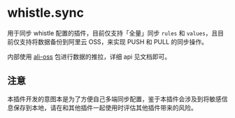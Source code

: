 # whistle.sync

用于同步 whistle 配置的插件，目前仅支持「全量」同步 `rules` 和 `values`，且目前仅支持将数据备份到阿里云 OSS，来实现 PUSH 和 PULL 的同步操作。

内部使用 [ali-oss](https://www.npmjs.com/package/ali-oss) 包进行数据的推拉，详细 api 见文档即可。

## 注意

本插件开发的意图本是为了方便自己多端同步配置，鉴于本插件会涉及到将敏感信息保存到本地，请在和其他插件一起使用时评估其他插件带来的风险。
